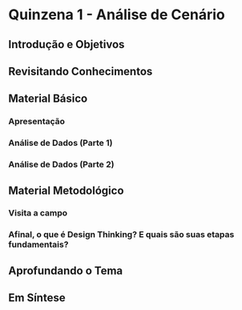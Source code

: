 # Quinzena 1 - Análise de Cenário

## Introdução e Objetivos

## Revisitando Conhecimentos

## Material Básico
### Apresentação
### Análise de Dados (Parte 1)
### Análise de Dados (Parte 2)

## Material Metodológico
### Visita a campo
### Afinal, o que é Design Thinking? E quais são suas etapas fundamentais?

## Aprofundando o Tema

## Em Síntese